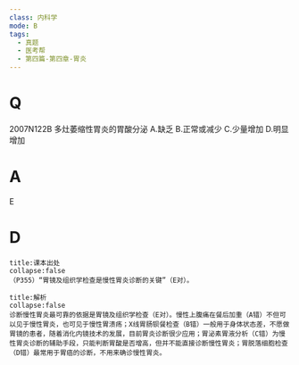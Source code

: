 ```yaml
---
class: 内科学
mode: B
tags:
  - 真题
  - 医考帮
  - 第四篇-第四章-胃炎
---
```


# Q
2007N122B 多灶萎缩性胃炎的胃酸分泌
A.缺乏
B.正常或减少
C.少量增加
D.明显增加

# A
E
# D
```ad-note
title:课本出处
collapse:false
（P355）“胃镜及组织学检查是慢性胃炎诊断的关键”（E对）。
```

```ad-summary
title:解析
collapse:false
诊断慢性胃炎最可靠的依据是胃镜及组织学检查（E对）。慢性上腹痛在餐后加重（A错）不但可以见于慢性胃炎，也可见于慢性胃溃疡；X线胃肠钡餐检查（B错）一般用于身体状态差，不愿做胃镜的患者，随着消化内镜技术的发展，目前胃炎诊断很少应用；胃泌素胃液分析（C错）为慢性胃炎诊断的辅助手段，只能判断胃酸是否增高，但并不能直接诊断慢性胃炎；胃脱落细胞检查（D错）最常用于胃癌的诊断，不用来确诊慢性胃炎。
```

